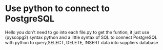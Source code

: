# Use python to connect to PostgreSQL
Hello you don't need to go into each file.py to get the funtion, it just use (pyscopg2) syntax python and a little syntax of SQL to connect PostgreSQL with python 
to query,SELECT, DELETE, INSERT data into suppliers database  
